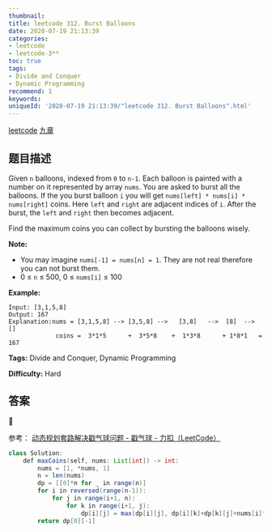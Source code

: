 ```yaml
---
thumbnail:
title: leetcode 312. Burst Balloons
date: 2020-07-19 21:13:39
categories:
- leetcode
- leetcode-3**
toc: true
tags:
- Divide and Conquer
- Dynamic Programming
recommend: 1
keywords:
uniqueId: '2020-07-19 21:13:39/"leetcode 312. Burst Balloons".html'
---
```


<a href="https://leetcode.com/problems/burst-balloons/">leetcode</a>
<a href="https://www.jiuzhang.com/solution/burst-balloons/">九章</a>
## 题目描述
Given `n` balloons, indexed from `0` to `n-1`. Each balloon is painted with a
number on it represented by array `nums`. You are asked to burst all the
balloons. If the you burst balloon `i` you will get `nums[left] * nums[i] *
nums[right]` coins. Here `left` and `right` are adjacent indices of `i`. After
the burst, the `left` and `right` then becomes adjacent.

Find the maximum coins you can collect by bursting the balloons wisely.

**Note:**

  * You may imagine `nums[-1] = nums[n] = 1`. They are not real therefore you can not burst them.
  * 0 ≤ `n` ≤ 500, 0 ≤ `nums[i]` ≤ 100

**Example:**
        
    Input: [3,1,5,8]
    Output: 167 
    Explanation:nums = [3,1,5,8] --> [3,5,8] -->   [3,8]   -->  [8]  --> []
                 coins =  3*1*5      +  3*5*8    +  1*3*8      + 1*8*1   = 167



**Tags:** Divide and Conquer, Dynamic Programming

**Difficulty:** Hard

## 答案
<!--more-->

参考： [动态规划套路解决戳气球问题 - 戳气球 - 力扣（LeetCode）](https://leetcode-cn.com/problems/burst-balloons/solution/dong-tai-gui-hua-tao-lu-jie-jue-chuo-qi-qiu-wen-ti/)

```java
class Solution:
    def maxCoins(self, nums: List[int]) -> int:
        nums = [1, *nums, 1]
        n = len(nums)
        dp = [[0]*n for _ in range(n)]
        for i in reversed(range(n-1)):
            for j in range(i+1, n):
                for k in range(i+1, j):
                    dp[i][j] = max(dp[i][j], dp[i][k]+dp[k][j]+nums[i]*nums[j]*nums[k])
        return dp[0][-1]

```
